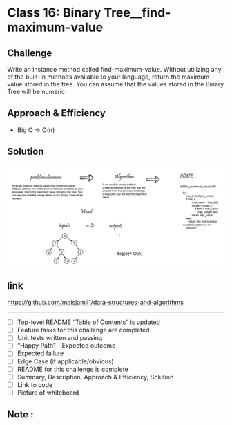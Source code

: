 #  Class 16: Binary Tree__find-maximum-value

## Challenge
Write an instance method called find-maximum-value. Without utilizing any of the built-in methods available to your language, return the maximum value stored in the tree. You can assume that the values stored in the Binary Tree will be numeric.

## Approach & Efficiency
 - Big O => O(n)


## Solution



![img](../../../../assets/find_maximum_binary_tree.jpg)

## link
https://github.com/maisjamil1/data-structures-and-algorithms

_________________________________________________________
- [ ] Top-level README “Table of Contents” is updated
- [ ] Feature tasks for this challenge are completed
- [ ] Unit tests written and passing
- [ ] “Happy Path” - Expected outcome
- [ ] Expected failure
- [ ] Edge Case (if applicable/obvious)
- [ ] README for this challenge is complete
- [ ] Summary, Description, Approach & Efficiency, Solution
- [ ] Link to code
- [ ] Picture of whiteboard

## Note :

